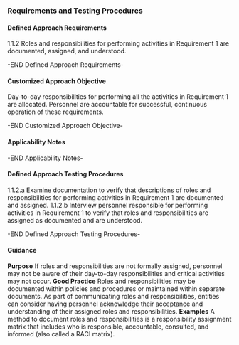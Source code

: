 ### Requirements and Testing Procedures

#### Defined Approach Requirements
1.1.2 Roles and responsibilities for performing activities in Requirement 1 are documented, assigned, and understood.

-END Defined Approach Requirements- 
#### Customized Approach Objective
Day-to-day responsibilities for performing all the activities in Requirement 1 are allocated. Personnel are accountable for successful, continuous operation of these requirements.

-END Customized Approach Objective- 
#### Applicability Notes



-END Applicability Notes- 
#### Defined Approach Testing Procedures
1.1.2.a Examine documentation to verify that descriptions of roles and responsibilities for performing activities in Requirement 1 are documented and assigned.
1.1.2.b Interview personnel responsible for performing activities in Requirement 1 to verify that roles and responsibilities are assigned as documented and are understood.

-END Defined Approach Testing Procedures- 
#### Guidance
**Purpose**
If roles and responsibilities are not formally assigned, personnel may not be aware of their day-to-day responsibilities and critical activities may not occur.
**Good Practice**
Roles and responsibilities may be documented within policies and procedures or maintained within separate documents.
As part of communicating roles and responsibilities, entities can consider having personnel acknowledge their acceptance and understanding of their assigned roles and responsibilities.
**Examples**
A method to document roles and responsibilities is a responsibility assignment matrix that includes who is responsible, accountable, consulted, and informed (also called a RACI matrix).